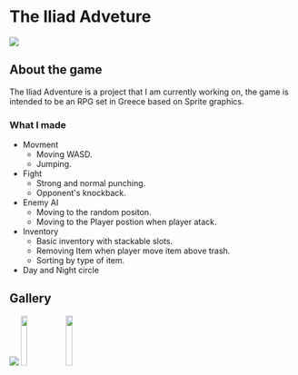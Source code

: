   # The Iliad Adveture

  <img src="https://i.postimg.cc/Hk5HkL6C/screen1.png"></img>


  <h2>About the game</h2>

  The Iliad Adventure is a project that I am currently working on,
  the game is intended to be an RPG set in Greece based on Sprite graphics.

  <h3>What I made</h3>
 
  * Movment
     - Moving WASD.
    - Jumping.
  * Fight 
    - Strong and normal punching.
    - Opponent's knockback.
  * Enemy AI 
    - Moving to the random positon.
    - Moving to the Player postion when player atack.
  * Inventory 
    - Basic inventory with stackable slots.
    - Removing Item when player move item above trash.
    - Sorting by type of item.
  * Day and Night circle


  <h2>Gallery</h2>
  <div dir="auto">
  <img src="https://www.linkpicture.com/q/InventoryUI.png"></img>
  <img src="https://i.postimg.cc/Hk5HkL6C/screen1.png" width="15%" ></img> 
  <img src="https://i.postimg.cc/cLkGNd6Q/screen2.png" width="15%" ></img>  
  </div>
